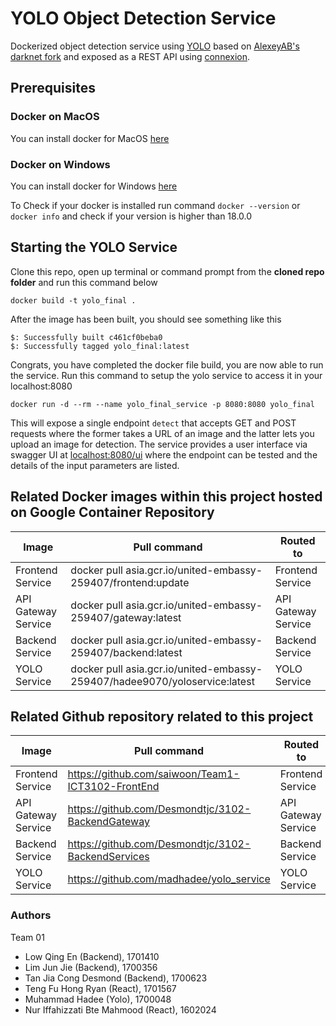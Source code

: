 # YOLO Object Detection Service

Dockerized object detection service using [YOLO](https://pjreddie.com/darknet/yolo/) based on [AlexeyAB's darknet fork](https://github.com/AlexeyAB/darknet) and
exposed as a REST API using [connexion](https://github.com/zalando/connexion). 

## Prerequisites

### Docker on MacOS

You can install docker for MacOS [here](https://docs.docker.com/docker-for-mac/install/)


### Docker on Windows

You can install docker for Windows [here](https://docs.docker.com/docker-for-windows/install/)

To Check if your docker is installed run command `docker --version` or `docker info` and check if your version is higher than 18.0.0


## Starting the YOLO Service

Clone this repo, open up terminal or command prompt from the **cloned repo folder** and run this command below

```
docker build -t yolo_final .
```

After the image has been built, you should see something like this 

```
$: Successfully built c461cf0beba0
$: Successfully tagged yolo_final:latest
```

Congrats, you have completed the docker file build, you are now able to run the service. Run this command to setup the yolo service to access it in your localhost:8080

```
docker run -d --rm --name yolo_final_service -p 8080:8080 yolo_final
```

This will expose a single endpoint `detect` that accepts GET and POST requests where the former takes a URL of an image and the latter lets you upload an image for detection.
The service provides a user interface via swagger UI at [localhost:8080/ui](http://localhost:8080/ui) where the endpoint can be tested and the details of the input parameters are listed.

Related Docker images within this project hosted on Google Container Repository
---
| Image                    | Pull command                                                                 | Routed to           |
| ------------------------ | ---------------------------------------------------------------------------- | ------------------- |
| Frontend Service         | docker pull asia.gcr.io/united-embassy-259407/frontend:update                | Frontend Service    |
| API Gateway Service      | docker pull asia.gcr.io/united-embassy-259407/gateway:latest                 | API Gateway Service |
| Backend Service          | docker pull asia.gcr.io/united-embassy-259407/backend:latest                 | Backend Service     |
| YOLO Service             | docker pull asia.gcr.io/united-embassy-259407/hadee9070/yoloservice:latest   | YOLO Service        |

Related Github repository related to this project
---
| Image               | Pull command                                        | Routed to           |
| ------------------- | --------------------------------------------------- | ------------------- |
| Frontend Service    | https://github.com/saiwoon/Team1-ICT3102-FrontEnd   | Frontend Service    |
| API Gateway Service | https://github.com/Desmondtjc/3102-BackendGateway   | API Gateway Service |
| Backend Service     | https://github.com/Desmondtjc/3102-BackendServices  | Backend Service     |
| YOLO Service        | https://github.com/madhadee/yolo_service            | YOLO Service        |

### Authors
Team 01
- Low Qing En (Backend), 1701410 
- Lim Jun Jie (Backend), 1700356 
- Tan Jia Cong Desmond (Backend), 1700623 
- Teng Fu Hong Ryan (React), 1701567
- Muhammad Hadee (Yolo), 1700048
- Nur Iffahizzati Bte Mahmood (React), 1602024

